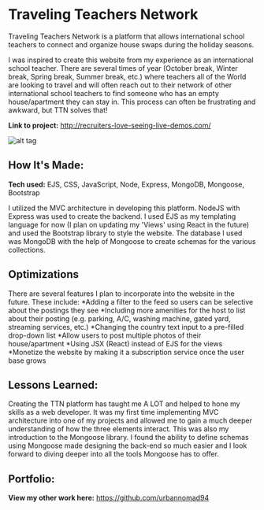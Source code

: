 # Traveling Teachers Network

Traveling Teachers Network is a platform that allows international school teachers to connect and organize house swaps during the holiday seasons.

I was inspired to create this website from my experience as an international school teacher. There are several times of year (October break, Winter break, Spring break, Summer break, etc.) where teachers all of the World are looking to travel and will often reach out to their network of other international school teachers to find someone who has an empty house/apartment they can stay in. This process can often be frustrating and awkward, but TTN solves that!

**Link to project:** http://recruiters-love-seeing-live-demos.com/

![alt tag](https://giphy.com/gifs/zBN2g3UXUs2IBH0DGx/fullscreen)

## How It's Made:

**Tech used:** EJS, CSS, JavaScript, Node, Express, MongoDB, Mongoose, Bootstrap

I utilized the MVC architecture in developing this platform. NodeJS with Express was used to create the backend. I used EJS as my templating language for now (I plan on updating my 'Views' using React in the future) and used the Bootstrap library to style the website. The database I used was MongoDB with the help of Mongoose to create schemas for the various collections.

## Optimizations

There are several features I plan to incorporate into the website in the future. These include:
*Adding a filter to the feed so users can be selective about the postings they see
*Including more amenities for the host to list about their posting (e.g. parking, A/C, washing machine, gated yard, streaming services, etc.)
*Changing the country text input to a pre-filled drop-down list
*Allow users to post multiple photos of their house/apartment
\*Using JSX (React) instead of EJS for the views
\*Monetize the website by making it a subscription service once the user base grows

## Lessons Learned:

Creating the TTN platform has taught me A LOT and helped to hone my skills as a web developer. It was my first time implementing MVC architecture into one of my projects and allowed me to gain a much deeper understanding of how the three elements interact. This was also my introduction to the Mongoose library. I found the ability to define schemas using Mongoose made designing the back-end so much easier and I look forward to diving deeper into all the tools Mongoose has to offer.

## Portfolio:

**View my other work here:** https://github.com/urbannomad94
